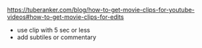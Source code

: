 
https://tuberanker.com/blog/how-to-get-movie-clips-for-youtube-videos#how-to-get-movie-clips-for-edits


- use clip with 5 sec or less
- add subtiles or commentary